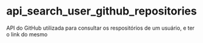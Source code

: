 # api_search_user_github_repositories
API do GitHub utilizada para consultar os respositórios de um usuário, e ter o link do mesmo
